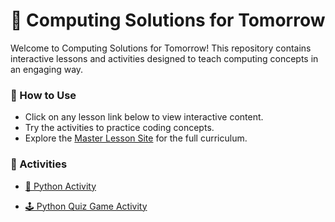 # 🚀 Computing Solutions for Tomorrow

Welcome to Computing Solutions for Tomorrow! This repository contains interactive lessons and activities designed to teach computing concepts in an engaging way.

### 📖 How to Use

- Click on any lesson link below to view interactive content.
- Try the activities to practice coding concepts.
- Explore the [Master Lesson Site](https://dbknox.github.io/computing_solutions_for_tomorrow/index.html) for the full curriculum.

### 🎯 Activities
* [🐍 Python Activity](https://dbknox.github.io/computing_solutions_for_tomorrow/Python%20Activity.html)

* [🕹️ Python Quiz Game Activity](https://dbknox.github.io/computing_solutions_for_tomorrow/Python%20Quiz%20Game%20Activity.html)
